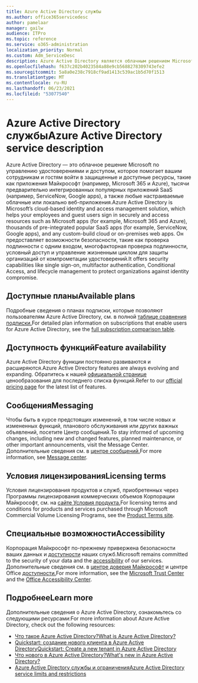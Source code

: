 ```yaml
---
title: Azure Active Directory службы
ms.author: office365servicedesc
author: pamelaar
manager: gailw
audience: ITPro
ms.topic: reference
ms.service: o365-administration
localization_priority: Normal
ms.custom: Adm_ServiceDesc
description: Azure Active Directory является облачным решением Microsoft по управлению удостоверением и доступом, которое помогает вашим сотрудникам и гостевых пользователям войти в защищенные ресурсы и получить доступ к ним.
ms.openlocfilehash: f637c202b4023584a88e9cb5688278309743efe2
ms.sourcegitcommit: 5a8a0e238c7918cf9ad1413c539ac1b5d70f1513
ms.translationtype: MT
ms.contentlocale: ru-RU
ms.lasthandoff: 06/23/2021
ms.locfileid: "53077540"
---
```

# <a name="azure-active-directory-service-description"></a><span data-ttu-id="64097-103">Azure Active Directory службы</span><span class="sxs-lookup"><span data-stu-id="64097-103">Azure Active Directory service description</span></span>

<span data-ttu-id="64097-104">Azure Active Directory — это облачное решение Microsoft по управлению удостоверениями и доступом, которое помогает вашим сотрудникам и гостям войти в защищенные и доступные ресурсы, такие как приложения Майкрософт (например, Microsoft 365 и Azure), тысячи предварительно интегрированных популярных приложений SaaS (например, ServiceNow, Google apps), а также любые настраиваемые облачные или локально веб-приложения.</span><span class="sxs-lookup"><span data-stu-id="64097-104">Azure Active Directory is Microsoft’s cloud-based identity and access management solution, which helps your employees and guest users sign in securely and access resources such as Microsoft apps (for example, Microsoft 365 and Azure), thousands of pre-integrated popular SaaS apps (for example, ServiceNow, Google apps), and any custom-build cloud or on-premises web apps.</span></span> <span data-ttu-id="64097-105">Он предоставляет возможности безопасности, такие как проверка подлинности с одним входом, многофакторная проверка подлинности, условный доступ и управление жизненным циклом для защиты организаций от компрометации удостоверений.</span><span class="sxs-lookup"><span data-stu-id="64097-105">It offers security capabilities like single sign-on, multifactor authentication, Conditional Access, and lifecycle management to protect organizations against identity compromise.</span></span>

## <a name="available-plans"></a><span data-ttu-id="64097-106">Доступные планы</span><span class="sxs-lookup"><span data-stu-id="64097-106">Available plans</span></span>

<span data-ttu-id="64097-107">Подробные сведения о планах подписки, которые позволяют пользователям Azure Active Directory, см. в полной [таблице сравнения подписки.](https://go.microsoft.com/fwlink/?linkid=2139145)</span><span class="sxs-lookup"><span data-stu-id="64097-107">For detailed plan information on subscriptions that enable users for Azure Active Directory, see the [full subscription comparison table](https://go.microsoft.com/fwlink/?linkid=2139145).</span></span>

## <a name="feature-availability"></a><span data-ttu-id="64097-108">Доступность функций</span><span class="sxs-lookup"><span data-stu-id="64097-108">Feature availability</span></span>

<span data-ttu-id="64097-109">Azure Active Directory функции постоянно развиваются и расширяются.</span><span class="sxs-lookup"><span data-stu-id="64097-109">Azure Active Directory features are always evolving and expanding.</span></span> <span data-ttu-id="64097-110">Обратитесь к нашей [официальной странице](https://www.microsoft.com/security/business/identity-access-management/azure-ad-pricing) ценообразования для последнего списка функций.</span><span class="sxs-lookup"><span data-stu-id="64097-110">Refer to our [official pricing page](https://www.microsoft.com/security/business/identity-access-management/azure-ad-pricing) for the latest list of features.</span></span>

## <a name="messaging"></a><span data-ttu-id="64097-111">Сообщения</span><span class="sxs-lookup"><span data-stu-id="64097-111">Messaging</span></span>

<span data-ttu-id="64097-112">Чтобы быть в курсе предстоящих изменений, в том числе новых и измененных функций, планового обслуживания или других важных объявлений, посетите Центр сообщений.</span><span class="sxs-lookup"><span data-stu-id="64097-112">To stay informed of upcoming changes, including new and changed features, planned maintenance, or other important announcements, visit the Message Center.</span></span> <span data-ttu-id="64097-113">Дополнительные сведения см. в [центре сообщений.](/microsoft-365/admin/manage/message-center)</span><span class="sxs-lookup"><span data-stu-id="64097-113">For more information, see [Message center](/microsoft-365/admin/manage/message-center).</span></span>

## <a name="licensing-terms"></a><span data-ttu-id="64097-114">Условия лицензирования</span><span class="sxs-lookup"><span data-stu-id="64097-114">Licensing terms</span></span>

<span data-ttu-id="64097-115">Условия лицензирования продуктов и служб, приобретенных через Программы лицензирования коммерческих объемов Корпорации Майкрософт, см. на [сайте Условия продукта.](https://www.microsoft.com/licensing/terms/)</span><span class="sxs-lookup"><span data-stu-id="64097-115">For licensing terms and conditions for products and services purchased through Microsoft Commercial Volume Licensing Programs, see the [Product Terms site](https://www.microsoft.com/licensing/terms/).</span></span>

## <a name="accessibility"></a><span data-ttu-id="64097-116">Специальные возможности</span><span class="sxs-lookup"><span data-stu-id="64097-116">Accessibility</span></span>

<span data-ttu-id="64097-117">Корпорация Майкрософт по-прежнему привержена безопасности ваших данных и [доступности](https://www.microsoft.com/trust-center/compliance/accessibility) наших служб.</span><span class="sxs-lookup"><span data-stu-id="64097-117">Microsoft remains committed to the security of your data and the [accessibility](https://www.microsoft.com/trust-center/compliance/accessibility) of our services.</span></span> <span data-ttu-id="64097-118">Дополнительные сведения см. в [центре доверия Майкрософт](https://www.microsoft.com/trust-center) и центре Office [доступности.](https://support.office.com/article/ecab0fcf-d143-4fe8-a2ff-6cd596bddc6d)</span><span class="sxs-lookup"><span data-stu-id="64097-118">For more information, see the [Microsoft Trust Center](https://www.microsoft.com/trust-center) and the [Office Accessibility Center](https://support.office.com/article/ecab0fcf-d143-4fe8-a2ff-6cd596bddc6d).</span></span>

## <a name="learn-more"></a><span data-ttu-id="64097-119">Подробнее</span><span class="sxs-lookup"><span data-stu-id="64097-119">Learn more</span></span>

<span data-ttu-id="64097-120">Дополнительные сведения о Azure Active Directory, ознакомьтесь со следующими ресурсами:</span><span class="sxs-lookup"><span data-stu-id="64097-120">For more information about Azure Active Directory, check out the following resources:</span></span>

- [<span data-ttu-id="64097-121">Что такое Azure Active Directory?</span><span class="sxs-lookup"><span data-stu-id="64097-121">What is Azure Active Directory?</span></span>](/azure/active-directory/fundamentals/active-directory-whatis)
- [<span data-ttu-id="64097-122">Quickstart: создание нового клиента в Azure Active Directory</span><span class="sxs-lookup"><span data-stu-id="64097-122">Quickstart: Create a new tenant in Azure Active Directory</span></span>](/azure/active-directory/fundamentals/active-directory-access-create-new-tenant)
- [<span data-ttu-id="64097-123">Что нового в Azure Active Directory?</span><span class="sxs-lookup"><span data-stu-id="64097-123">What's new in Azure Active Directory?</span></span>](/azure/active-directory/fundamentals/whats-new)
- [<span data-ttu-id="64097-124">Azure Active Directory службы и ограничения</span><span class="sxs-lookup"><span data-stu-id="64097-124">Azure Active Directory service limits and restrictions</span></span>](/azure/active-directory/enterprise-users/directory-service-limits-restrictions)
